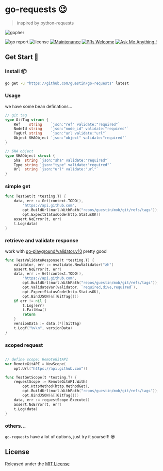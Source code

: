 # go-requests 😉

> inspired by python-requests

![gopher](https://golang.google.cn/lib/godoc/images/footer-gopher.jpg)

![go report](https://goreportcard.com/badge/github.com/guestin/go-requests)
![license](https://img.shields.io/badge/license-MIT-brightgreen.svg)
[![Maintenance](https://img.shields.io/badge/Maintained%3F-yes-green.svg)](https://github.com/guestin/go-requests)
[![PRs Welcome](https://img.shields.io/badge/PRs-welcome-brightgreen.svg?style=flat)](https://github.com/guestin/go-requests/pulls)
[![Ask Me Anything !](https://img.shields.io/badge/Ask%20me-anything-1abc9c.svg)](https://github.com/guestin/go-requests/issues)

## Get Start 🚀

### Install 📦

```bash
go get -u "https://github.com/guestin/go-requests" latest
```

### Usage

we have some bean definations...

```go
// git tag
type GitTag struct {
	Ref    string    `json:"ref" validate:"required"`
	NodeId string    `json:"node_id" validate:"required"`
	TagUrl string    `json:"url validate:"url"`
	Object SHAObject `json:"object" validate:"required"`
}

// SHA object
type SHAObject struct {
	Sha  string `json:"sha" validate:"required"`
	Type string `json:"type" validate:"required"`
	Url  string `json:"url" validate:"url"`
}

```

### simple get

```go
func TestGet(t *testing.T) {
	data, err := Get(context.TODO(),
		"https://api.github.com",
		opt.BuildUrl(murl.WithPath("repos/guestin/mob/git/refs/tags")),
		opt.ExpectStatusCode(http.StatusOK))
	assert.NoError(t, err)
	t.Log(data)
}
```
### retrieve and validate response

work with [go-playground/validator.v10](https://pkg.go.dev/gopkg.in/go-playground/validator.v10) pretty good

```go
func TestValidateResponse(t *testing.T) {
	validator, err := mvalidate.NewValidator("zh")
	assert.NoError(t, err)
	data, err := Get(context.TODO(),
		"https://api.github.com",
		opt.BuildUrl(murl.WithPath("repos/guestin/mob/git/refs/tags")),
		opt.ValidateVar(validator, `required,dive,required`),
		opt.ExpectStatusCode(http.StatusOK),
		opt.BindJSON(&[]GitTag{}))
	if err != nil {
		t.Log(err)
		t.FailNow()
		return
	}
	versionData := data.(*[]GitTag)
	t.Logf("%v\n", versionData)
}

```

### scoped request

```go

// define scope: RemoteGitAPI
var RemoteGitAPI = NewScope(
	opt.Url("https://api.github.com"))

func TestGetScope(t *testing.T) {
	requestScope := RemoteGitAPI.With(
		opt.HttpMethod(http.MethodGet),
		opt.BuildUrl(murl.WithPath("repos/guestin/mob/git/refs/tags")),
		opt.BindJSON(&[]GitTag{}))
	data, err := requestScope.Execute()
	assert.NoError(t, err)
	t.Log(data)
}


```

### others...

`go-requests` have a lot of options, just try it yourself! 😎

## License

Released under the [MIT License](https://github.com/guestin/go-requests/blob/master/License)

